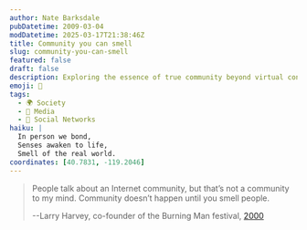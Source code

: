 ```yaml
---
author: Nate Barksdale
pubDatetime: 2009-03-04
modDatetime: 2025-03-17T21:38:46Z
title: Community you can smell
slug: community-you-can-smell
featured: false
draft: false
description: Exploring the essence of true community beyond virtual connections.
emoji: 👃
tags:
  - 🌍 Society
  - 📰 Media
  - 📱 Social Networks
haiku: |
  In person we bond,  
  Senses awaken to life,  
  Smell of the real world.
coordinates: [40.7831, -119.2046]
---
```


> People talk about an Internet community, but that’s not a community to my mind. Community doesn’t happen until you smell people.
>
> --Larry Harvey, co-founder of the Burning Man festival, [2000](https://www.google.com/search?q=%222000%22%20zdnet.com.au)
